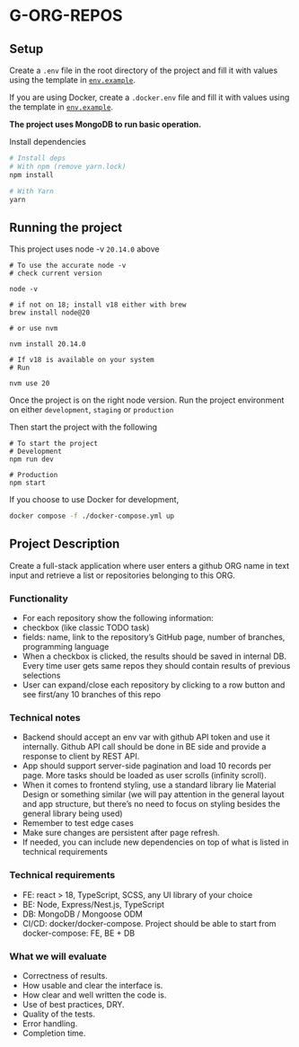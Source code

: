 # G-ORG-REPOS

## Setup

Create a `.env` file in the root directory of the project and fill it with values using the template in [`env.example`](./env.example).

If you are using Docker, create a `.docker.env` file and fill it with values using the template in [`env.example`](./env.example).

**The project uses MongoDB to run basic operation.**

Install dependencies

```bash
# Install deps
# With npm (remove yarn.lock)
npm install

# With Yarn
yarn
```

## Running the project

This project uses node -v `20.14.0` above

```shell
# To use the accurate node -v
# check current version

node -v

# if not on 18; install v18 either with brew
brew install node@20

# or use nvm

nvm install 20.14.0

# If v18 is available on your system
# Run

nvm use 20
```

Once the project is on the right node version. Run the project environment on either `development`, `staging` or `production`

Then start the project with the following

```shell
# To start the project
# Development
npm run dev

# Production
npm start
```

If you choose to use Docker for development,

```bash
docker compose -f ./docker-compose.yml up
```

## Project Description
Create a full-stack application where user enters a github ORG name in text input and retrieve
a list or repositories belonging to this ORG.

### Functionality

- For each repository show the following information:
- checkbox (like classic TODO task)
- fields: name, link to the repository’s GitHub page, number of branches,
programming language
- When a checkbox is clicked, the results should be saved in internal DB. Every time user
gets same repos they should contain results of previous selections
- User can expand/close each repository by clicking to a row button and see first/any 10
branches of this repo

### Technical notes
- Backend should accept an env var with github API token and use it internally. Github
API call should be done in BE side and provide a response to client by REST API.
- App should support server-side pagination and load 10 records per page. More tasks
should be loaded as user scrolls (infinity scroll).
- When it comes to frontend styling, use a standard library lie Material Design or
something similar (we will pay attention in the general layout and app structure, but
there’s no need to focus on styling besides the general library being used)
- Remember to test edge cases
- Make sure changes are persistent after page refresh.
- If needed, you can include new dependencies on top of what is listed in technical
requirements

### Technical requirements
- FE: react > 18, TypeScript, SCSS, any UI library of your choice
- BE: Node, Express/Nest.js, TypeScript
- DB: MongoDB / Mongoose ODM
- CI/CD: docker/docker-compose. Project should be able to start from docker-compose:
FE, BE + DB

### What we will evaluate
- Correctness of results.
- How usable and clear the interface is.
- How clear and well written the code is.
- Use of best practices, DRY.
- Quality of the tests.
- Error handling.
- Completion time.